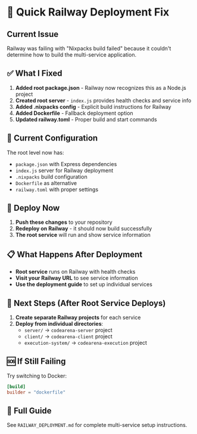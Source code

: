 # 🚀 Quick Railway Deployment Fix

## Current Issue
Railway was failing with "Nixpacks build failed" because it couldn't determine how to build the multi-service application.

## ✅ What I Fixed

1. **Added root package.json** - Railway now recognizes this as a Node.js project
2. **Created root server** - `index.js` provides health checks and service info
3. **Added .nixpacks config** - Explicit build instructions for Railway
4. **Added Dockerfile** - Fallback deployment option
5. **Updated railway.toml** - Proper build and start commands

## 🔧 Current Configuration

The root level now has:
- `package.json` with Express dependencies
- `index.js` server for Railway deployment
- `.nixpacks` build configuration
- `Dockerfile` as alternative
- `railway.toml` with proper settings

## 🚀 Deploy Now

1. **Push these changes** to your repository
2. **Redeploy on Railway** - it should now build successfully
3. **The root service** will run and show service information

## 📋 What Happens After Deployment

- **Root service** runs on Railway with health checks
- **Visit your Railway URL** to see service information
- **Use the deployment guide** to set up individual services

## 🔄 Next Steps (After Root Service Deploys)

1. **Create separate Railway projects** for each service
2. **Deploy from individual directories**:
   - `server/` → `codearena-server` project
   - `client/` → `codearena-client` project  
   - `execution-system/` → `codearena-execution` project

## 🆘 If Still Failing

Try switching to Docker:
```toml
[build]
builder = "dockerfile"
```

## 📖 Full Guide
See `RAILWAY_DEPLOYMENT.md` for complete multi-service setup instructions. 